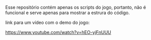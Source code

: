 Esse repositório contém apenas os scripts do jogo, portanto, não é funcional e serve apenas para
mostrar a estrura do código.

link para um vídeo com o demo do jogo:

https://www.youtube.com/watch?v=hEO-yjFnUUU
